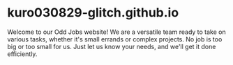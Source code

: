 # kuro030829-glitch.github.io
Welcome to our Odd Jobs website! We are a versatile team ready to take on various tasks, whether it's small errands or complex projects. No job is too big or too small for us. Just let us know your needs, and we'll get it done efficiently. 
